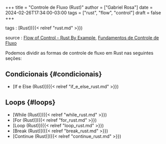 +++
title = "Controle de Fluxo (Rust)"
author = ["Gabriel Rosa"]
date = 2024-02-26T17:34:00-03:00
tags = ["rust", "flow", "control"]
draft = false
+++

tags
: [Rust]({{< relref "rust.md" >}})

source
: [Flow of Control - Rust By Example](https://doc.rust-lang.org/stable/rust-by-example/flow_control.html), [Fundamentos de Controle de Fluxo](https://google.github.io/comprehensive-rust/pt-BR/control-flow-basics.html)

Podemos dividir as formas de controle de fluxo em Rust nas seguintes seções:


## Condicionais {#condicionais}

-   [If e Else (Rust)]({{< relref "if_e_else_rust.md" >}})


## Loops {#loops}

-   [While (Rust)]({{< relref "while_rust.md" >}})
-   [For (Rust)]({{< relref "for_rust.md" >}})
-   [Loop (Rust)]({{< relref "loop_rust.md" >}})
-   [Break (Rust)]({{< relref "break_rust.md" >}})
-   [Continue (Rust)]({{< relref "continue_rust.md" >}})

